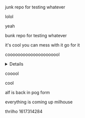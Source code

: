 junk repo for testing whatever

lolol

yeah

bunk repo for testing whatever


it's cool you can mess with it go for it

cooooooooooooooooooool

<details>some stuff</details>


cooool

cool

alf is back
in pog form

everything is coming up milhouse


thrilho
1617314284

